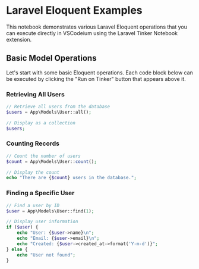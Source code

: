 # Laravel Eloquent Examples

This notebook demonstrates various Laravel Eloquent operations that you can execute directly in VSCodeium using the Laravel Tinker Notebook extension.

## Basic Model Operations

Let's start with some basic Eloquent operations. Each code block below can be executed by clicking the "Run on Tinker" button that appears above it.

### Retrieving All Users

```php
// Retrieve all users from the database
$users = App\Models\User::all();

// Display as a collection
$users;
```

### Counting Records

```php
// Count the number of users
$count = App\Models\User::count();

// Display the count
echo "There are {$count} users in the database.";
```

### Finding a Specific User

```php
// Find a user by ID
$user = App\Models\User::find(1);

// Display user information
if ($user) {
    echo "User: {$user->name}\n";
    echo "Email: {$user->email}\n";
    echo "Created: {$user->created_at->format('Y-m-d')}";
} else {
    echo "User not found";
}
```
